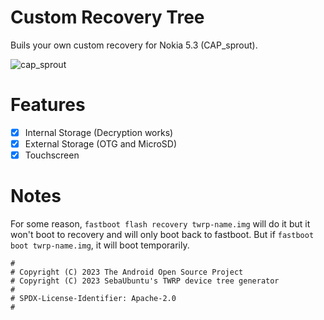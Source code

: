 # Custom Recovery Tree
Buils your own custom recovery for Nokia 5.3 (CAP_sprout).

![cap_sprout](https://fdn2.gsmarena.com/vv/pics/nokia/nokia-53-03.jpg)
# Features
- [X] Internal Storage (Decryption works)
- [X] External Storage (OTG and MicroSD)
- [X] Touchscreen

# Notes
For some reason, `fastboot flash recovery twrp-name.img` will do it but it won't boot to recovery and will only boot back to fastboot. But if `fastboot boot twrp-name.img`, it will boot temporarily.

```
#
# Copyright (C) 2023 The Android Open Source Project
# Copyright (C) 2023 SebaUbuntu's TWRP device tree generator
#
# SPDX-License-Identifier: Apache-2.0
#
```
